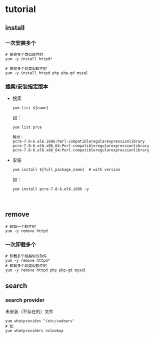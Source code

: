 # tutorial



## install



### 一次安装多个

```shell
# 安装多个类似软件时
yum -y install httpd*

# 安装多个非类似软件时
yum -y install httpd php php-gd mysql
```





### 搜索/安装指定版本

* 搜索

  ```shell
  yum list ${name}
  ```

  如：

  ```shell
  yum list prce

  输出：
  pcre-7.8-6.el6.i686:Perl-compatibleregularexpressionlibrary
  pcre-7.8-6.el6.x86_64:Perl-compatibleregularexpressionlibrary
  pcre-7.8-6.el6.x86_64:Perl-compatibleregularexpressionlibrary
  ```

* 安装

  ```shell
  yum install ${full_package_name}  # with version
  ```

  如：

  ```shell
  yum install pcre-7.8-6.el6.i686 -y
  ```

  ​

## remove



```shell
# 卸载一个软件时
yum -y remove httpd
```





### 一次卸载多个



```shell
# 卸载多个相类似的软件
yum -y remove httpd*
# 卸载多个非类似软件时
yum -y remove httpd php php-gd mysql
```





## search 



### search provider

未安装（不存在的）文件

```shell
yum whatprovides "/etc/sudoers"
# 如
yum whatproviders nslookup
```

​



